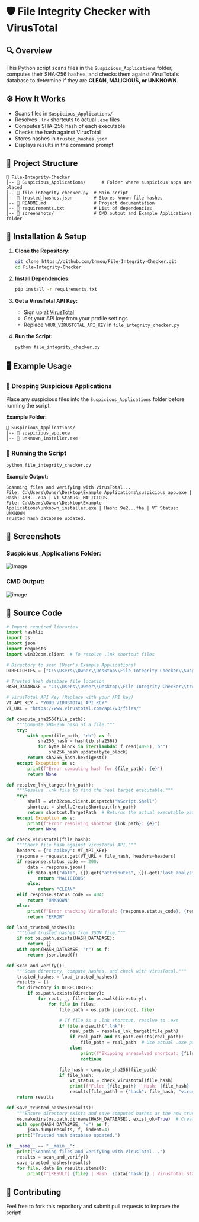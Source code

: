 # 🛡️ File Integrity Checker with VirusTotal

## 🔍 Overview
This Python script scans files in the `Suspicious_Applications` folder, computes their SHA-256 hashes, and checks them against VirusTotal’s database to determine if they are **CLEAN, MALICIOUS, or UNKNOWN**.

## ⚙️ How It Works
- Scans files in `Suspicious_Applications/`
- Resolves `.lnk` shortcuts to actual `.exe` files
- Computes SHA-256 hash of each executable
- Checks the hash against VirusTotal
- Stores hashes in `trusted_hashes.json`
- Displays results in the command prompt

## 📂 Project Structure
```plaintext
📂 File-Integrity-Checker
│-- 📂 Suspicious_Applications/      # Folder where suspicious apps are placed
│-- 📜 file_integrity_checker.py  # Main script
│-- 📜 trusted_hashes.json        # Stores known file hashes
│-- 📜 README.md                  # Project documentation
│-- 📜 requirements.txt           # List of dependencies
│-- 📂 screenshots/               # CMD output and Example Applications folder
```

## 🚀 Installation & Setup
1. **Clone the Repository:**
   ```sh
   git clone https://github.com/bnmou/File-Integrity-Checker.git
   cd File-Integrity-Checker
   ```
2. **Install Dependencies:**
   ```sh
   pip install -r requirements.txt
   ```
3. **Get a VirusTotal API Key:**
   - Sign up at [VirusTotal](https://www.virustotal.com/)
   - Get your API key from your profile settings
   - Replace `YOUR_VIRUSTOTAL_API_KEY` in `file_integrity_checker.py`

4. **Run the Script:**
   ```sh
   python file_integrity_checker.py
   ```

## 🖥️ Example Usage
### 🔸 Dropping Suspicious Applications
Place any suspicious files into the `Suspicious_Applications` folder before running the script.

**Example Folder:**
```plaintext
📂 Suspicious_Applications/
│-- 📜 suspicious_app.exe
│-- 📜 unknown_installer.exe
```

### 🔹 Running the Script
```sh
python file_integrity_checker.py
```
**Example Output:**
```plaintext
Scanning files and verifying with VirusTotal...
File: C:\Users\Owner\Desktop\Example Applications\suspicious_app.exe | Hash: 4d3...c9a | VT Status: MALICIOUS
File: C:\Users\Owner\Desktop\Example Applications\unknown_installer.exe | Hash: 9e2...fba | VT Status: UNKNOWN
Trusted hash database updated.
```

## 📸 Screenshots
### **Suspicious_Applications Folder:**
![image](https://github.com/user-attachments/assets/6b06c603-d160-44fb-ab82-87442d2e56b8)

### **CMD Output:**
![image](https://github.com/user-attachments/assets/14aadf44-f77c-43ae-aa21-fc2690bae278)

## 📜 Source Code

```python
# Import required libraries
import hashlib
import os
import json
import requests
import win32com.client  # To resolve .lnk shortcut files

# Directory to scan (User's Example Applications)
DIRECTORIES = ["C:\\Users\\Owner\\Desktop\\File Integrity Checker\\Suspicious_Applications"]

# Trusted hash database file location
HASH_DATABASE = "C:\\Users\\Owner\\Desktop\\File Integrity Checker\\trusted_hashes.json"

# VirusTotal API Key (Replace with your API key)
VT_API_KEY = "YOUR_VIRUSTOTAL_API_KEY"
VT_URL = "https://www.virustotal.com/api/v3/files/"

def compute_sha256(file_path):
    """Compute SHA-256 hash of a file."""
    try:
        with open(file_path, "rb") as f:
            sha256_hash = hashlib.sha256()
            for byte_block in iter(lambda: f.read(4096), b""):
                sha256_hash.update(byte_block)
        return sha256_hash.hexdigest()
    except Exception as e:
        print(f"Error computing hash for {file_path}: {e}")
        return None

def resolve_lnk_target(lnk_path):
    """Resolve .lnk file to find the real target executable."""
    try:
        shell = win32com.client.Dispatch("WScript.Shell")
        shortcut = shell.CreateShortcut(lnk_path)
        return shortcut.TargetPath  # Returns the actual executable path
    except Exception as e:
        print(f"Error resolving shortcut {lnk_path}: {e}")
        return None

def check_virustotal(file_hash):
    """Check file hash against VirusTotal API."""
    headers = {"x-apikey": VT_API_KEY}
    response = requests.get(VT_URL + file_hash, headers=headers)
    if response.status_code == 200:
        data = response.json()
        if data.get("data", {}).get("attributes", {}).get("last_analysis_stats", {}).get("malicious", 0) > 0:
            return "MALICIOUS"
        else:
            return "CLEAN"
    elif response.status_code == 404:
        return "UNKNOWN"
    else:
        print(f"Error checking VirusTotal: {response.status_code}, {response.text}")
        return "ERROR"

def load_trusted_hashes():
    """Load trusted hashes from JSON file."""
    if not os.path.exists(HASH_DATABASE):
        return {}
    with open(HASH_DATABASE, "r") as f:
        return json.load(f)

def scan_and_verify():
    """Scan directory, compute hashes, and check with VirusTotal."""
    trusted_hashes = load_trusted_hashes()
    results = {}
    for directory in DIRECTORIES:
        if os.path.exists(directory):
            for root, _, files in os.walk(directory):
                for file in files:
                    file_path = os.path.join(root, file)

                    # If file is a .lnk shortcut, resolve to .exe
                    if file.endswith(".lnk"):
                        real_path = resolve_lnk_target(file_path)
                        if real_path and os.path.exists(real_path):
                            file_path = real_path  # Use actual .exe path
                        else:
                            print(f"Skipping unresolved shortcut: {file_path}")
                            continue

                    file_hash = compute_sha256(file_path)
                    if file_hash:
                        vt_status = check_virustotal(file_hash)
                        print(f"File: {file_path} | Hash: {file_hash} | VT Status: {vt_status}")
                        results[file_path] = {"hash": file_hash, "virustotal_status": vt_status}
    return results

def save_trusted_hashes(results):
    """Ensure directory exists and save computed hashes as the new trusted hashes."""
    os.makedirs(os.path.dirname(HASH_DATABASE), exist_ok=True)  # Create directory if not exists
    with open(HASH_DATABASE, "w") as f:
        json.dump(results, f, indent=4)
    print("Trusted hash database updated.")

if __name__ == "__main__":
    print("Scanning files and verifying with VirusTotal...")
    results = scan_and_verify()
    save_trusted_hashes(results)
    for file, data in results.items():
        print(f"[RESULT] {file} | Hash: {data['hash']} | VirusTotal Status: {data['virustotal_status']}")
```

## 🤝 Contributing
Feel free to fork this repository and submit pull requests to improve the script!


